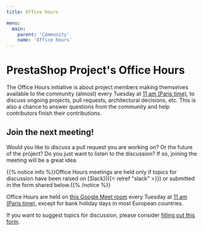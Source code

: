 ```yaml
---
title: Office hours

menu:
  main:
    parent: 'Community'
    name: 'Office hours'
---
```


# PrestaShop Project's Office Hours

The Office Hours initiative is about project members making themselves available to the community (almost) every Tuesday at [11 am (Paris time)](https://time.is/1100_in_Paris), to discuss ongoing projects, pull requests, architectural decisions, etc. This is also a chance to answer questions from the community and help contributors finish their contributions.

## Join the next meeting!

Would you like to discuss a pull request you are working on? Or the future of the project? Do you just want to listen to the discussion? If so, joining the meeting will be a great idea.

{{% notice info %}}Office Hours meetings are held only if topics for discussion have been raised on [Slack]({{< relref "slack" >}}) or submitted in the form shared below.{{% /notice %}}

Office Hours are held on [this Google Meet room](https://meet.google.com/fer-hcgk-wti) every Tuesday at [11 am (Paris time)](https://time.is/1100_in_Paris), except for bank holiday days in most European countries.

If you want to suggest topics for discussion, please consider [filling out this form](https://forms.gle/2r7jPp5WxhFSUQme8).
